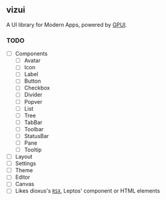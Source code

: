 ## vizui

A UI library for Modern Apps, powered by [GPUI].

### TODO

* [ ] Components
  - [ ] Avatar
  - [ ] Icon
  - [ ] Label
  - [ ] Button
  - [ ] Checkbox
  - [ ] Divider
  - [ ] Popver
  - [ ] List
  - [ ] Tree
  - [ ] TabBar
  - [ ] Toolbar
  - [ ] StatusBar
  - [ ] Pane
  - [ ] Tooltip
* [ ] Layout
* [ ] Settings
* [ ] Theme
* [ ] Editor
* [ ] Canvas
* [ ] Likes dioxus's [`RSX`], Leptos' component or HTML elements

[GPUI]: https://gpui.irs
[`RSX`]: https://dioxuslabs.com/learn/0.5/reference/rsx
